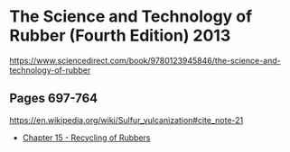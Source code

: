 # The Science and Technology of Rubber (Fourth Edition) 2013
https://www.sciencedirect.com/book/9780123945846/the-science-and-technology-of-rubber

## Pages 697-764
https://en.wikipedia.org/wiki/Sulfur_vulcanization#cite_note-21
- [Chapter 15 - Recycling of Rubbers](https://www.sciencedirect.com/science/article/abs/pii/B9780123945846000200)
